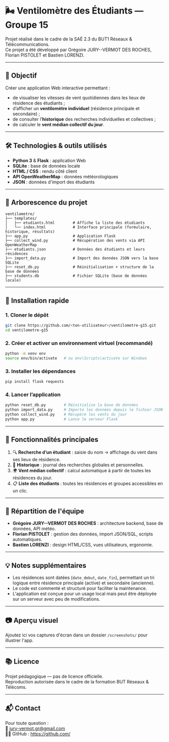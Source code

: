# 🌬️ Ventilomètre des Étudiants — Groupe 15

Projet réalisé dans le cadre de la SAÉ 2.3 du BUT1 Réseaux & Télécommunications.  
Ce projet a été développé par Grégoire JURY--VERMOT DES ROCHES, Florian PISTOLET et Bastien LORENZI.

---

## 🎯 Objectif

Créer une application Web interactive permettant :

- de visualiser les vitesses de vent quotidiennes dans les lieux de résidence des étudiants ;
- d’afficher un **ventilomètre individuel** (résidence principale et secondaire) ;
- de consulter l’**historique** des recherches individuelles et collectives ;
- de calculer le **vent médian collectif du jour**.

---

## 🛠️ Technologies & outils utilisés

- **Python 3** & **Flask** : application Web
- **SQLite** : base de données locale
- **HTML / CSS** : rendu côté client
- **API OpenWeatherMap** : données météorologiques
- **JSON** : données d'import des étudiants

---

## 📁 Arborescence du projet

```
ventilometre/
├── templates/
│   ├── etudiants.html        # Affiche la liste des étudiants
│   └── index.html            # Interface principale (formulaire, historique, résultats)
├── app.py                    # Application Flask
├── collect_wind.py           # Récupération des vents via API OpenWeatherMap
├── etudiants.json            # Données des étudiants et leurs résidences
├── import_data.py            # Import des données JSON vers la base SQLite
├── reset_db.py               # Réinitialisation + structure de la base de données
├── students.db               # Fichier SQLite (base de données locale)
```

---

## 🚀 Installation rapide

### 1. Cloner le dépôt

```bash
git clone https://github.com/<ton-utilisateur>/ventilometre-g15.git
cd ventilometre-g15
```

### 2. Créer et activer un environnement virtuel (recommandé)

```bash
python -m venv env
source env/bin/activate   # ou env\Scripts\activate sur Windows
```

### 3. Installer les dépendances

```bash
pip install flask requests
```

### 4. Lancer l’application

```bash
python reset_db.py        # Réinitialise la base de données
python import_data.py     # Importe les données depuis le fichier JSON
python collect_wind.py    # Récupère les vents du jour
python app.py             # Lance le serveur Flask
```

---

## 🧪 Fonctionnalités principales

1. 🔍 **Recherche d’un étudiant** : saisie du nom → affichage du vent dans ses lieux de résidence.
2. 🧾 **Historique** : journal des recherches globales et personnelles.
3. 🌍 **Vent médian collectif** : calcul automatique à partir de toutes les résidences du jour.
4. 📋 **Liste des étudiants** : toutes les résidences et groupes accessibles en un clic.

---

## 👥 Répartition de l'équipe

- **Grégoire JURY--VERMOT DES ROCHES** : architecture backend, base de données, API météo.
- **Florian PISTOLET** : gestion des données, import JSON/SQL, scripts automatiques.
- **Bastien LORENZI** : design HTML/CSS, vues utilisateurs, ergonomie.

---

## 💡 Notes supplémentaires

- Les résidences sont datées (`date_debut`, `date_fin`), permettant un tri logique entre résidence principale (active) et secondaire (ancienne).
- Le code est commenté et structuré pour faciliter la maintenance.
- L'application est conçue pour un usage local mais peut être déployée sur un serveur avec peu de modifications.

---

## 📷 Aperçu visuel

Ajoutez ici vos captures d'écran dans un dossier `/screenshots/` pour illustrer l'app.

---

## 📚 Licence

Projet pédagogique — pas de licence officielle.  
Reproduction autorisée dans le cadre de la formation BUT Réseaux & Télécoms.

---

## 📬 Contact

Pour toute question :  
📧 jury-vermot.gr@gmail.com  
🧑‍💻 GitHub : [https://github.com/<ton-utilisateur>](https://github.com/Sneaksi/SAE_2.3/blob/main/README.md)
